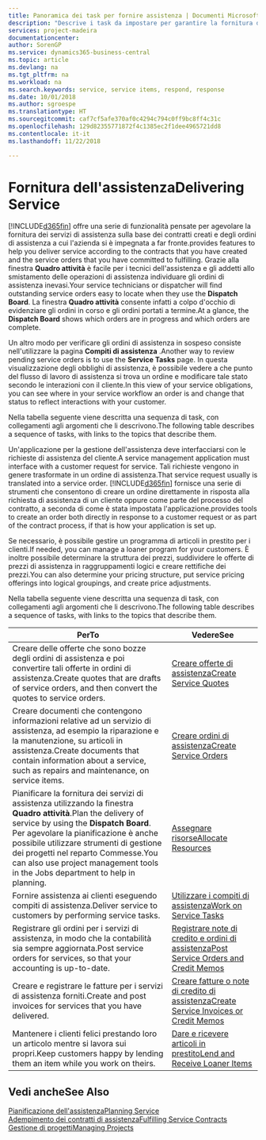 ```yaml
---
title: Panoramica dei task per fornire assistenza | Documenti Microsoft
description: "Descrive i task da impostare per garantire la fornitura di un servizio di qualità e il rispetto degli accordi con i clienti."
services: project-madeira
documentationcenter: 
author: SorenGP
ms.service: dynamics365-business-central
ms.topic: article
ms.devlang: na
ms.tgt_pltfrm: na
ms.workload: na
ms.search.keywords: service, service items, respond, response
ms.date: 10/01/2018
ms.author: sgroespe
ms.translationtype: HT
ms.sourcegitcommit: caf7cf5afe370af0c4294c794c0ff9bc8ff4c31c
ms.openlocfilehash: 129d82355771872f4c1385ec2f1dee4965721dd8
ms.contentlocale: it-it
ms.lasthandoff: 11/22/2018

---
```

# <a name="delivering-service"></a><span data-ttu-id="35076-103">Fornitura dell'assistenza</span><span class="sxs-lookup"><span data-stu-id="35076-103">Delivering Service</span></span>
[!INCLUDE[d365fin](includes/d365fin_md.md)] <span data-ttu-id="35076-104">offre una serie di funzionalità pensate per agevolare la fornitura dei servizi di assistenza sulla base dei contratti creati e degli ordini di assistenza a cui l'azienda si è impegnata a far fronte.</span><span class="sxs-lookup"><span data-stu-id="35076-104">provides features to help you deliver service according to the contracts that you have created and the service orders that you have committed to fulfilling.</span></span> <span data-ttu-id="35076-105">Grazie alla finestra **Quadro attività** è facile per i tecnici dell'assistenza e gli addetti allo smistamento delle operazioni di assistenza individuare gli ordini di assistenza inevasi.</span><span class="sxs-lookup"><span data-stu-id="35076-105">Your service technicians or dispatcher will find outstanding service orders easy to locate when they use the **Dispatch Board**.</span></span> <span data-ttu-id="35076-106">La finestra **Quadro attività** consente infatti a colpo d'occhio di evidenziare gli ordini in corso e gli ordini portati a termine.</span><span class="sxs-lookup"><span data-stu-id="35076-106">At a glance, the **Dispatch Board** shows which orders are in progress and which orders are complete.</span></span>  
  
<span data-ttu-id="35076-107">Un altro modo per verificare gli ordini di assistenza in sospeso consiste nell'utilizzare la pagina **Compiti di assistenza** .</span><span class="sxs-lookup"><span data-stu-id="35076-107">Another way to review pending service orders is to use the **Service Tasks** page.</span></span> <span data-ttu-id="35076-108">In questa visualizzazione degli obblighi di assistenza, è possibile vedere a che punto del flusso di lavoro di assistenza si trova un ordine e modificare tale stato secondo le interazioni con il cliente.</span><span class="sxs-lookup"><span data-stu-id="35076-108">In this view of your service obligations, you can see where in your service workflow an order is and change that status to reflect interactions with your customer.</span></span>  
  
<span data-ttu-id="35076-109">Nella tabella seguente viene descritta una sequenza di task, con collegamenti agli argomenti che li descrivono.</span><span class="sxs-lookup"><span data-stu-id="35076-109">The following table describes a sequence of tasks, with links to the topics that describe them.</span></span>   

<span data-ttu-id="35076-110">Un'applicazione per la gestione dell'assistenza deve interfacciarsi con le richieste di assistenza del cliente.</span><span class="sxs-lookup"><span data-stu-id="35076-110">A service management application must interface with a customer request for service.</span></span> <span data-ttu-id="35076-111">Tali richieste vengono in genere trasformate in un ordine di assistenza.</span><span class="sxs-lookup"><span data-stu-id="35076-111">That service request usually is translated into a service order.</span></span> [!INCLUDE[d365fin](includes/d365fin_md.md)] <span data-ttu-id="35076-112">fornisce una serie di strumenti che consentono di creare un ordine direttamente in risposta alla richiesta di assistenza di un cliente oppure come parte del processo del contratto, a seconda di come è stata impostata l'applicazione.</span><span class="sxs-lookup"><span data-stu-id="35076-112">provides tools to create an order both directly in response to a customer request or as part of the contract process, if that is how your application is set up.</span></span>  
  
<span data-ttu-id="35076-113">Se necessario, è possibile gestire un programma di articoli in prestito per i clienti.</span><span class="sxs-lookup"><span data-stu-id="35076-113">If needed, you can manage a loaner program for your customers.</span></span> <span data-ttu-id="35076-114">È inoltre possibile determinare la struttura dei prezzi, suddividere le offerte di prezzi di assistenza in raggruppamenti logici e creare rettifiche dei prezzi.</span><span class="sxs-lookup"><span data-stu-id="35076-114">You can also determine your pricing structure, put service pricing offerings into logical groupings, and create price adjustments.</span></span>  
  
<span data-ttu-id="35076-115">Nella tabella seguente viene descritta una sequenza di task, con collegamenti agli argomenti che li descrivono.</span><span class="sxs-lookup"><span data-stu-id="35076-115">The following table describes a sequence of tasks, with links to the topics that describe them.</span></span>   
  
|<span data-ttu-id="35076-116">**Per**</span><span class="sxs-lookup"><span data-stu-id="35076-116">**To**</span></span>|<span data-ttu-id="35076-117">**Vedere**</span><span class="sxs-lookup"><span data-stu-id="35076-117">**See**</span></span>|  
|------------|-------------|  
|<span data-ttu-id="35076-118">Creare delle offerte che sono bozze degli ordini di assistenza e poi convertire tali offerte in ordini di assistenza.</span><span class="sxs-lookup"><span data-stu-id="35076-118">Create quotes that are drafts of service orders, and then convert the quotes to service orders.</span></span>|[<span data-ttu-id="35076-119">Creare offerte di assistenza</span><span class="sxs-lookup"><span data-stu-id="35076-119">Create Service Quotes</span></span>](service-how-to-create-service-quotes.md)|
|<span data-ttu-id="35076-120">Creare documenti che contengono informazioni relative ad un servizio di assistenza, ad esempio la riparazione e la manutenzione, su articoli in assistenza.</span><span class="sxs-lookup"><span data-stu-id="35076-120">Create documents that contain information about a service, such as repairs and maintenance, on service items.</span></span>|[<span data-ttu-id="35076-121">Creare ordini di assistenza</span><span class="sxs-lookup"><span data-stu-id="35076-121">Create Service Orders</span></span>](service-how-to-create-service-orders.md)|
|<span data-ttu-id="35076-122">Pianificare la fornitura dei servizi di assistenza utilizzando la finestra **Quadro attività**.</span><span class="sxs-lookup"><span data-stu-id="35076-122">Plan the delivery of service by using the **Dispatch Board**.</span></span> <span data-ttu-id="35076-123">Per agevolare la pianificazione è anche possibile utilizzare strumenti di gestione dei progetti nel reparto Commesse.</span><span class="sxs-lookup"><span data-stu-id="35076-123">You can also use project management tools in the Jobs department to help in planning.</span></span>|[<span data-ttu-id="35076-124">Assegnare risorse</span><span class="sxs-lookup"><span data-stu-id="35076-124">Allocate Resources</span></span>](service-how-to-allocate-resources.md)|  
|<span data-ttu-id="35076-125">Fornire assistenza ai clienti eseguendo compiti di assistenza.</span><span class="sxs-lookup"><span data-stu-id="35076-125">Deliver service to customers by performing service tasks.</span></span>|[<span data-ttu-id="35076-126">Utilizzare i compiti di assistenza</span><span class="sxs-lookup"><span data-stu-id="35076-126">Work on Service Tasks</span></span>](service-how-to-work-on-service-tasks.md)|  
|<span data-ttu-id="35076-127">Registrare gli ordini per i servizi di assistenza, in modo che la contabilità sia sempre aggiornata.</span><span class="sxs-lookup"><span data-stu-id="35076-127">Post service orders for services, so that your accounting is up-to-date.</span></span>|[<span data-ttu-id="35076-128">Registrare note di credito e ordini di assistenza</span><span class="sxs-lookup"><span data-stu-id="35076-128">Post Service Orders and Credit Memos</span></span>](service-how-to-post-service-orders.md)|  
|<span data-ttu-id="35076-129">Creare e registrare le fatture per i servizi di assistenza forniti.</span><span class="sxs-lookup"><span data-stu-id="35076-129">Create and post invoices for services that you have delivered.</span></span>|[<span data-ttu-id="35076-130">Creare fatture o note di credito di assistenza</span><span class="sxs-lookup"><span data-stu-id="35076-130">Create Service Invoices or Credit Memos</span></span>](service-how-create-invoices.md)|  
|<span data-ttu-id="35076-131">Mantenere i clienti felici prestando loro un articolo mentre si lavora sui propri.</span><span class="sxs-lookup"><span data-stu-id="35076-131">Keep customers happy by lending them an item while you work on theirs.</span></span>| [<span data-ttu-id="35076-132">Dare e ricevere articoli in prestito</span><span class="sxs-lookup"><span data-stu-id="35076-132">Lend and Receive Loaner Items</span></span>](service-how-to-lend-receive-loaners.md)|
  
## <a name="see-also"></a><span data-ttu-id="35076-133">Vedi anche</span><span class="sxs-lookup"><span data-stu-id="35076-133">See Also</span></span>  
[<span data-ttu-id="35076-134">Pianificazione dell'assistenza</span><span class="sxs-lookup"><span data-stu-id="35076-134">Planning Service</span></span>](service-plan-service.md)  
[<span data-ttu-id="35076-135">Adempimento dei contratti di assistenza</span><span class="sxs-lookup"><span data-stu-id="35076-135">Fulfilling Service Contracts</span></span>](service-fulfill-service-contracts.md)  
[<span data-ttu-id="35076-136">Gestione di progetti</span><span class="sxs-lookup"><span data-stu-id="35076-136">Managing Projects</span></span>](projects-manage-projects.md)  

